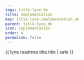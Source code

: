 ```yaml
---
tags: title-lyne_de
title: Implementation
key: title-lyne-implementation_de
parent: title-lyne_de
icon: implementation
order: 4
permalink: false  
---
```

{{ lyne.readmes.title.title | safe }}


